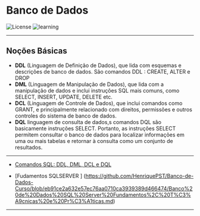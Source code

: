 # Banco de Dados  

![License](https://img.shields.io/badge/Code%20License-MIT-green.svg)
![learning](https://img.shields.io/badge/SQL-learning-green.svg)


---

## **Noções Básicas** 

  - **DDL** (Linguagem de Definição de Dados), que lida com esquemas e descrições de banco de dados. São comandos DDL : CREATE, ALTER e DROP
  - **DML** (Linguagem de Manipulação de Dados), que lida com a manipulação de dados e inclui instruções SQL mais comuns, como SELECT, INSERT, UPDATE, DELETE etc.
  - **DCL** (Linguagem de Controle de Dados), que inclui comandos como GRANT, e principalmente relacionado com direitos, permissões e outros controles do sistema de banco de dados.
  - **DQL**  linguagem de consulta de dados,s comandos DQL são basicamente instruções SELECT. Portanto, as instruções SELECT permitem consultar o banco de dados para localizar informações em uma ou mais tabelas e retornar à consulta como um conjunto de resultados.
  
---
- [ Comandos SQL: DDL, DML, DCL e DQL ]( https://github.com/HenriquePST/Pratice-banco-de-dados/tree/main/DDL%20DML%20DQL )

- [Fudamentos SQLSERVER ] (https://github.com/HenriquePST/Banco-de-Dados-Curso/blob/eb91ce2a632e57ec76aa0710ca3939389d466474/Banco%20de%20Dados%20SQL%20Server%20Fundamentos%2C%20T%C3%A9cnicas%20e%20Pr%C3%A1ticas.md)
 
---






